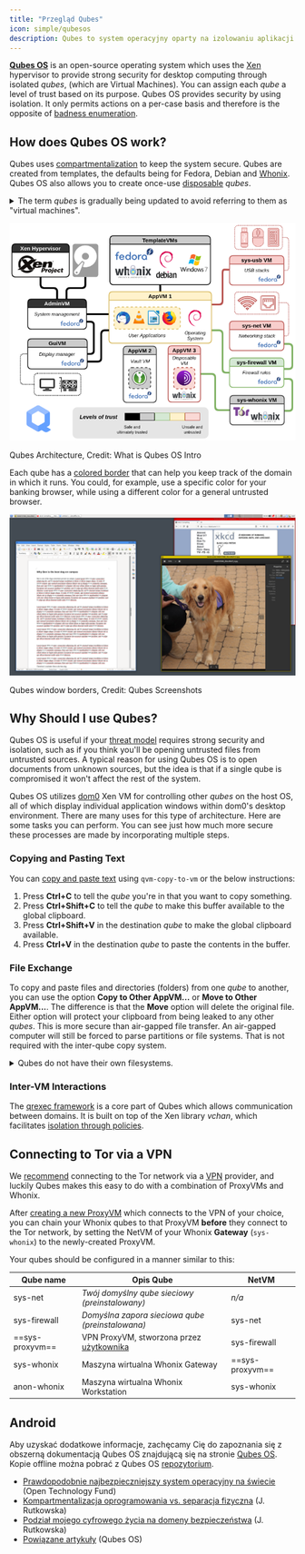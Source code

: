 ```yaml
---
title: "Przegląd Qubes"
icon: simple/qubesos
description: Qubes to system operacyjny oparty na izolowaniu aplikacji w *qubes* (dawniej "maszynach wirtualnych") w celu zwiększenia bezpieczeństwa.
---
```


[**Qubes OS**](../desktop.md#qubes-os) is an open-source operating system which uses the [Xen](https://en.wikipedia.org/wiki/Xen) hypervisor to provide strong security for desktop computing through isolated *qubes*, (which are Virtual Machines). You can assign each *qube* a level of trust based on its purpose. Qubes OS provides security by using isolation. It only permits actions on a per-case basis and therefore is the opposite of [badness enumeration](https://ranum.com/security/computer_security/editorials/dumb).

## How does Qubes OS work?

Qubes uses [compartmentalization](https://qubes-os.org/intro) to keep the system secure. Qubes are created from templates, the defaults being for Fedora, Debian and [Whonix](../desktop.md#whonix). Qubes OS also allows you to create once-use [disposable](https://qubes-os.org/doc/how-to-use-disposables) *qubes*.

<details class="note" markdown>
<summary>The term <em>qubes</em> is gradually being updated to avoid referring to them as "virtual machines".</summary>

Some of the information here and on the Qubes OS documentation may contain conflicting language as the "appVM" term is gradually being changed to "qube". Qubes are not entire virtual machines, but maintain similar functionalities to VMs.

</details>

![Qubes architecture](../assets/img/qubes/qubes-trust-level-architecture.png)
<figcaption>Qubes Architecture, Credit: What is Qubes OS Intro</figcaption>

Each qube has a [colored border](https://qubes-os.org/screenshots) that can help you keep track of the domain in which it runs. You could, for example, use a specific color for your banking browser, while using a different color for a general untrusted browser.

![Colored border](../assets/img/qubes/r4.0-xfce-three-domains-at-work.png)
<figcaption>Qubes window borders, Credit: Qubes Screenshots</figcaption>

## Why Should I use Qubes?

Qubes OS is useful if your [threat model](../basics/threat-modeling.md) requires strong security and isolation, such as if you think you'll be opening untrusted files from untrusted sources. A typical reason for using Qubes OS is to open documents from unknown sources, but the idea is that if a single qube is compromised it won't affect the rest of the system.

Qubes OS utilizes [dom0](https://wiki.xenproject.org/wiki/Dom0) Xen VM for controlling other *qubes* on the host OS, all of which display individual application windows within dom0's desktop environment. There are many uses for this type of architecture. Here are some tasks you can perform. You can see just how much more secure these processes are made by incorporating multiple steps.

### Copying and Pasting Text

You can [copy and paste text](https://qubes-os.org/doc/how-to-copy-and-paste-text) using `qvm-copy-to-vm` or the below instructions:

1. Press **Ctrl+C** to tell the *qube* you're in that you want to copy something.
2. Press **Ctrl+Shift+C** to tell the *qube* to make this buffer available to the global clipboard.
3. Press **Ctrl+Shift+V** in the destination *qube* to make the global clipboard available.
4. Press **Ctrl+V** in the destination *qube* to paste the contents in the buffer.

### File Exchange

To copy and paste files and directories (folders) from one *qube* to another, you can use the option **Copy to Other AppVM...** or **Move to Other AppVM...**. The difference is that the **Move** option will delete the original file. Either option will protect your clipboard from being leaked to any other *qubes*. This is more secure than air-gapped file transfer. An air-gapped computer will still be forced to parse partitions or file systems. That is not required with the inter-qube copy system.

<details class="note" markdown>
<summary>Qubes do not have their own filesystems.</summary>

You can [copy and move files](https://qubes-os.org/doc/how-to-copy-and-move-files) between *qubes*. When doing so the changes aren't immediately made and can be easily undone in case of an accident. When you run a *qube*, it does not have a persistent filesystem. You can create and delete files, but these changes are ephemeral.

</details>

### Inter-VM Interactions

The [qrexec framework](https://qubes-os.org/doc/qrexec) is a core part of Qubes which allows communication between domains. It is built on top of the Xen library *vchan*, which facilitates [isolation through policies](https://qubes-os.org/news/2020/06/22/new-qrexec-policy-system).

## Connecting to Tor via a VPN

We [recommend](../advanced/tor-overview.md) connecting to the Tor network via a [VPN](../vpn.md) provider, and luckily Qubes makes this easy to do with a combination of ProxyVMs and Whonix.

After [creating a new ProxyVM](https://forum.qubes-os.org/t/configuring-a-proxyvm-vpn-gateway/19061) which connects to the VPN of your choice, you can chain your Whonix qubes to that ProxyVM **before** they connect to the Tor network, by setting the NetVM of your Whonix **Gateway** (`sys-whonix`) to the newly-created ProxyVM.

Your qubes should be configured in a manner similar to this:

| Qube name       | Opis Qube                                                                                                        | NetVM           |
| --------------- | ---------------------------------------------------------------------------------------------------------------- | --------------- |
| sys-net         | *Twój domyślny qube sieciowy (preinstalowany)*                                                                   | *n/a*           |
| sys-firewall    | *Domyślna zapora sieciowa qube (preinstalowana)*                                                                 | sys-net         |
| ==sys-proxyvm== | VPN ProxyVM, stworzona przez [użytkownika](https://forum.qubes-os.org/t/configuring-a-proxyvm-vpn-gateway/19061) | sys-firewall    |
| sys-whonix      | Maszyna wirtualna Whonix Gateway                                                                                 | ==sys-proxyvm== |
| anon-whonix     | Maszyna wirtualna Whonix Workstation                                                                             | sys-whonix      |

## Android

Aby uzyskać dodatkowe informacje, zachęcamy Cię do zapoznania się z obszerną dokumentacją Qubes OS znajdującą się na stronie [Qubes OS](https://qubes-os.org/doc). Kopie offline można pobrać z Qubes OS [repozytorium](https://github.com/QubesOS/qubes-doc).

- [Prawdopodobnie najbezpieczniejszy system operacyjny na świecie](https://opentech.fund/news/qubes-os-arguably-the-worlds-most-secure-operating-system-motherboard) (Open Technology Fund)
- [Kompartmentalizacja oprogramowania vs. separacja fizyczna](https://invisiblethingslab.com/resources/2014/Software_compartmentalization_vs_physical_separation.pdf) (J. Rutkowska)
- [Podział mojego cyfrowego życia na domeny bezpieczeństwa](https://blog.invisiblethings.org/2011/03/13/partitioning-my-digital-life-into.html) (J. Rutkowska)
- [Powiązane artykuły](https://qubes-os.org/news/categories/#articles) (Qubes OS)
